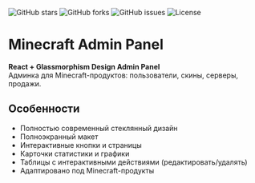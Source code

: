 ![GitHub stars](https://img.shields.io/github/stars/fecurity74-bot/Admin-Panel?style=for-the-badge)
![GitHub forks](https://img.shields.io/github/forks/fecurity74-bot/Admin-Panel?style=for-the-badge)
![GitHub issues](https://img.shields.io/github/issues/fecurity74-bot/Admin-Panel?style=for-the-badge)
![License](https://img.shields.io/github/license/fecurity74-bot/Admin-Panel?style=for-the-badge)


# Minecraft Admin Panel

**React + Glassmorphism Design Admin Panel**  
Админка для Minecraft-продуктов: пользователи, скины, серверы, продажи.  

## Особенности
- Полностью современный стеклянный дизайн
- Полноэкранный макет
- Интерактивные кнопки и страницы
- Карточки статистики и графики
- Таблицы с интерактивными действиями (редактировать/удалять)
- Адаптировано под Minecraft-продукты
